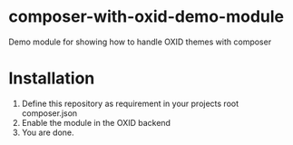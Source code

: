 composer-with-oxid-demo-module
===============

Demo module for showing how to handle OXID themes with composer

Installation
======

1. Define this repository as requirement in your projects root composer.json
2. Enable the module in the OXID backend
3. You are done.